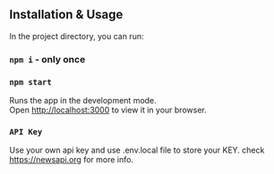 ## Installation & Usage
In the project directory, you can run:

### `npm i` - only once
### `npm start`

Runs the app in the development mode.\
Open [http://localhost:3000](http://localhost:3000) to view it in your browser.


### `API Key`
Use your own api key and use .env.local file to store your KEY.
check https://newsapi.org for more info.
